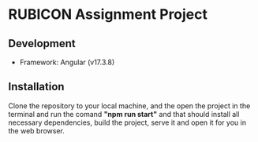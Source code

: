 # RUBICON Assignment Project

## **Development**
- Framework: Angular (v17.3.8) </br>

## **Installation**
Clone the repository to your local machine, and the open the project in the terminal and run the comand **"npm run start"** and that should install all necessary dependencies, build the project, serve it and open it for you in the web browser.
